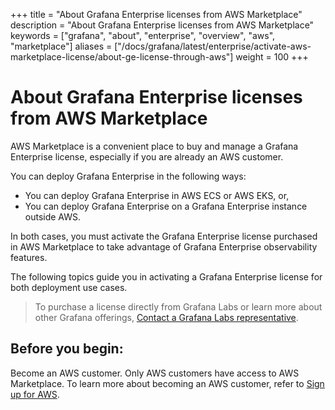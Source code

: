 +++
title = "About Grafana Enterprise licenses from AWS Marketplace"
description = "About Grafana Enterprise licenses from AWS Marketplace"
keywords = ["grafana", "about", "enterprise", "overview", "aws", "marketplace"]
aliases = ["/docs/grafana/latest/enterprise/activate-aws-marketplace-license/about-ge-license-through-aws"]
weight = 100
+++

# About Grafana Enterprise licenses from AWS Marketplace

AWS Marketplace is a convenient place to buy and manage a Grafana Enterprise license, especially if you are already an AWS customer.

You can deploy Grafana Enterprise in the following ways:

- You can deploy Grafana Enterprise in AWS ECS or AWS EKS, or,
- You can deploy Grafana Enterprise on a Grafana Enterprise instance outside AWS.

In both cases, you must activate the Grafana Enterprise license purchased in AWS Marketplace to take advantage of Grafana Enterprise observability features.

The following topics guide you in activating a Grafana Enterprise license for both deployment use cases.

> To purchase a license directly from Grafana Labs or learn more about other Grafana offerings, [Contact a Grafana Labs representative](https://grafana.com/contact?about=grafana-enterprise).

## Before you begin:

Become an AWS customer. Only AWS customers have access to AWS Marketplace. To learn more about becoming an AWS customer, refer to [Sign up for AWS](https://portal.aws.amazon.com/billing/signup#/start).
